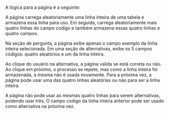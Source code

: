 A lógica para a página é a seguinte:

A página carrega aleatoriamente uma linha inteira de uma tabela e armazena essa linha para uso. Em seguida, carrega aleatoriamente mais quatro linhas do campo codigo e também armazena essas quatro linhas e quatro campos.

Na seção de pergunta, a página exibe apenas o campo exemplo da linha inteira selecionada. Em uma seção de alternativas, exibe os 5 campos códigos: quatro aleatórios e um da linha inteira.

Ao clique do usuário na alternativa, a página valida se está correta ou não. Ao clique em próximo, o processo se repete, mas como a linha inteira foi armazenada, a mesma não é usada novamente. Para a próxima vez, a página pode usar uma das quatro linhas aleatórias ou não para ser a linha inteira.

A página não pode usar as mesmas quatro linhas para serem alternativas, podendo usar três. O campo codigo da linha inteira anterior pode ser usado como alternativa na próxima vez.

